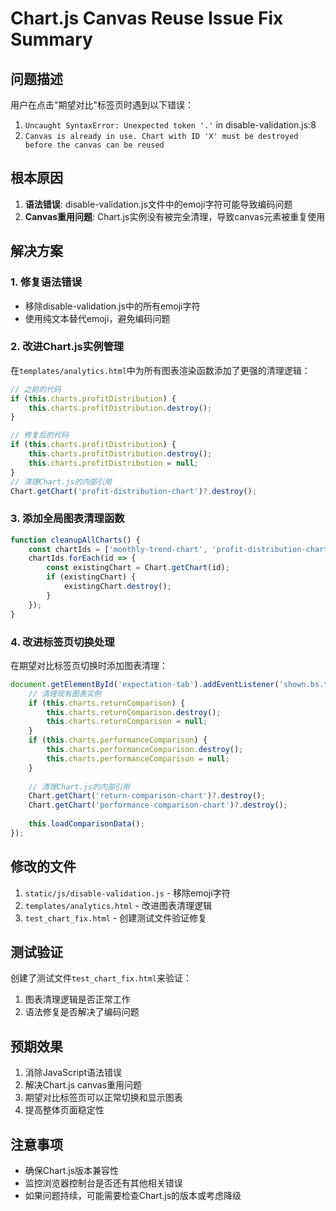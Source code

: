# Chart.js Canvas Reuse Issue Fix Summary

## 问题描述
用户在点击"期望对比"标签页时遇到以下错误：
1. `Uncaught SyntaxError: Unexpected token '.'` in disable-validation.js:8
2. `Canvas is already in use. Chart with ID 'X' must be destroyed before the canvas can be reused`

## 根本原因
1. **语法错误**: disable-validation.js文件中的emoji字符可能导致编码问题
2. **Canvas重用问题**: Chart.js实例没有被完全清理，导致canvas元素被重复使用

## 解决方案

### 1. 修复语法错误
- 移除disable-validation.js中的所有emoji字符
- 使用纯文本替代emoji，避免编码问题

### 2. 改进Chart.js实例管理
在`templates/analytics.html`中为所有图表渲染函数添加了更强的清理逻辑：

```javascript
// 之前的代码
if (this.charts.profitDistribution) {
    this.charts.profitDistribution.destroy();
}

// 修复后的代码
if (this.charts.profitDistribution) {
    this.charts.profitDistribution.destroy();
    this.charts.profitDistribution = null;
}
// 清理Chart.js的内部引用
Chart.getChart('profit-distribution-chart')?.destroy();
```

### 3. 添加全局图表清理函数
```javascript
function cleanupAllCharts() {
    const chartIds = ['monthly-trend-chart', 'profit-distribution-chart', 'return-comparison-chart', 'performance-comparison-chart'];
    chartIds.forEach(id => {
        const existingChart = Chart.getChart(id);
        if (existingChart) {
            existingChart.destroy();
        }
    });
}
```

### 4. 改进标签页切换处理
在期望对比标签页切换时添加图表清理：
```javascript
document.getElementById('expectation-tab').addEventListener('shown.bs.tab', () => {
    // 清理现有图表实例
    if (this.charts.returnComparison) {
        this.charts.returnComparison.destroy();
        this.charts.returnComparison = null;
    }
    if (this.charts.performanceComparison) {
        this.charts.performanceComparison.destroy();
        this.charts.performanceComparison = null;
    }
    
    // 清理Chart.js的内部引用
    Chart.getChart('return-comparison-chart')?.destroy();
    Chart.getChart('performance-comparison-chart')?.destroy();
    
    this.loadComparisonData();
});
```

## 修改的文件
1. `static/js/disable-validation.js` - 移除emoji字符
2. `templates/analytics.html` - 改进图表清理逻辑
3. `test_chart_fix.html` - 创建测试文件验证修复

## 测试验证
创建了测试文件`test_chart_fix.html`来验证：
1. 图表清理逻辑是否正常工作
2. 语法修复是否解决了编码问题

## 预期效果
1. 消除JavaScript语法错误
2. 解决Chart.js canvas重用问题
3. 期望对比标签页可以正常切换和显示图表
4. 提高整体页面稳定性

## 注意事项
- 确保Chart.js版本兼容性
- 监控浏览器控制台是否还有其他相关错误
- 如果问题持续，可能需要检查Chart.js的版本或考虑降级